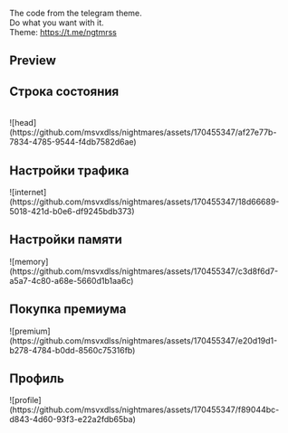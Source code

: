 The code from the telegram theme. <br>
Do what you want with it. <br>
Theme: https://t.me/ngtmrss <br>








<h2> Preview </h2>

<h2> Строка состояния </h2> <br>
![head](https://github.com/msvxdlss/nightmares/assets/170455347/af27e77b-7834-4785-9544-f4db7582d6ae)

<h2> Настройки трафика </h2>
![internet](https://github.com/msvxdlss/nightmares/assets/170455347/18d66689-5018-421d-b0e6-df9245bdb373)

<h2> Настройки памяти </h2>
![memory](https://github.com/msvxdlss/nightmares/assets/170455347/c3d8f6d7-a5a7-4c80-a68e-5660d1b1aa6c)

<h2> Покупка премиума </h2>
![premium](https://github.com/msvxdlss/nightmares/assets/170455347/e20d19d1-b278-4784-b0dd-8560c75316fb)

<h2> Профиль </h2>
![profile](https://github.com/msvxdlss/nightmares/assets/170455347/f89044bc-d843-4d60-93f3-e22a2fdb65ba)
